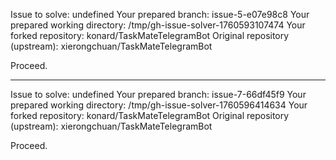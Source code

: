Issue to solve: undefined
Your prepared branch: issue-5-e07e98c8
Your prepared working directory: /tmp/gh-issue-solver-1760593107474
Your forked repository: konard/TaskMateTelegramBot
Original repository (upstream): xierongchuan/TaskMateTelegramBot

Proceed.

---

Issue to solve: undefined
Your prepared branch: issue-7-66df45f9
Your prepared working directory: /tmp/gh-issue-solver-1760596414634
Your forked repository: konard/TaskMateTelegramBot
Original repository (upstream): xierongchuan/TaskMateTelegramBot

Proceed.